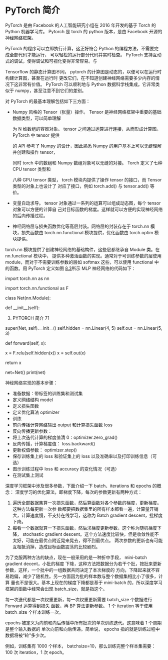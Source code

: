 # PyTorch 简介

PyTorch 是由 Facebook 的人工智能研究小组在 2016 年开发的基于 Torch 的 Python 机器学习库。 Pytorch 是 torch 的 python 版本，是由 Facebook 开源的神经网络框架。

PyTorch 的程序可以立即执行计算，这正好符合 Python 的编程方法，不需要完成全部代码才能运行， 可以轻松的运行部分代码并实时检查。 PyTorch 支持互动式的调试，使得调试和可视化变得非常容易。与

Tensorflow 的静态计算图不同， pytorch 的计算图是动态的，以便可以在运行时构建计算图，甚至在运行时 更改它们，在不知道创建神经网络需要多少内存的情况下这非常有价值。 PyTorch 可以顺利地与 Python 数据科学栈集成。它非常类似于 numpy，甚至注意不到它们的差别。

对 PyTorch 的最基本理解包括如下三方面：

- Numpy 风格的 Tensor（张量）操作。 Tensor 是神经网络框架中重要的基础数据类型，可以简单理解

  为 N 维数组的容器对象。 tensor 之间通过运算进行连接，从而形成计算图。 PyTorch 中 tensor 提供

  的 API 参考了 Numpy 的设计，因此熟悉 Numpy 的用户基本上可以无缝理解并创建和操作 tensor，

  同时 torch 中的数组和 Numpy 数组对象可以无缝的对接。 Torch 定义了七种 CPU tensor 类型和

  八种 GPU tensor 类型， torch 模块内提供了操作 tensor 的接口，而 Tensor 类型的对象上也设计了 对应了接口，例如 torch.add() 与 tensor.add() 等价。

- 变量自动求导。 tensor 对象通过一系列的运算可以组成动态图，每个 tensor 对象可以方便的计算自 己对目标函数的梯度。这样就可以方便的实现神经网络的后向传播过程。
- 神经网络层与损失函数优化等高层封装。网络层的封装存在于 torch.nn 模块，损失函数由 torch.nn.functional 模块提供，优化函数由 torch.optim 模块提供。

torch.nn 模块提供了创建神经网络的基础构件，这些层都继承自 Module 类。在 nn.functional 模块中， 提供多种激活函数的实现。通常对于可训练参数的层使用 module，而对于不需要训练参数的层如 softmax 这些，可以使用 functional 中的函数。用 PyTorch 定义如图 [8.3](#_page74_x72.00_y604.23)所示 MLP 神经网络的代码如下：

import torch.nn as nn

import torch.nn.functional as F

class Net(nn.Module):

def \_\_init\_\_(self):


3. PYTORCH 简介 71

super(Net, self).\_\_init\_\_() self.hidden = nn.Linear(4, 5) self.out = nn.Linear(5, 3)

def forward(self, x):

x = F.relu(self.hidden(x)) x = self.out(x)

return x

net=Net() print(net)

神经网络实现的基本步骤：

- 准备数据：带标签的训练集和测试集
- 定义网络结构 model
- 定义损失函数
- 定义优化算法 optimizer
- 训练
- 前向传播计算网络输出 output 和计算损失函数 loss
- 反向传播更新参数：
- 将上次迭代计算的梯度值清 0：optimizer.zero\_grad()
- 反向传播，计算梯度值： loss.backward()
- 更新权值参数： optimizer.step()
- 保存训练集上的 loss 和验证集上的 loss 以及准确率以及打印训练信息（可选）
- 图示训练过程中 loss 和 accuracy 的变化情况（可选）
- 在测试集上测试

深度学习框架中涉及很多参数，下面介绍一下 batch、iterations 和 epochs 的概念： 深度学习的优化算法，即梯度下降，每次的参数更新有两种方式：

1. 遍历全部数据集算一次损失函数，然后算函数对各个参数的梯度，更新梯度。这种方法每更新一次参 数都要把数据集里的所有样本都看一遍，计算量开销大，计算速度慢，不支持在线学习，这称为 Batch gradient descent，批梯度下降。
1. 每看一个数据就算一下损失函数，然后求梯度更新参数，这个称为随机梯度下降， stochastic gradient descent。这个方法速度比较快，但是收敛性能不太好，可能在最优点附近晃来晃去，得不到最优点。 两次参数的更新也有可能互相抵消掉，造成目标函数震荡的比较剧烈。

为了克服两种方法的缺点，现在一般采用的是一种折中手段， mini-batch gradient decent，小批的梯度 下降，这种方法把数据分为若干个批，按批来更新参数，这样，一个批中的一组数据共同决定了本次梯度的 方向，下降起来就不容易跑偏，减少了随机性。另一方面因为批的样本数与整个数据集相比小了很多，计算 量也不是很大。基本上现在的梯度下降都是基于 mini-batch 的，所以深度学习框架的函数中经常会出现 batch\_size，就是指这个。

每一次迭代都是一次权重更新，每一次权重更新需要 batch\_size 个数据进行 Forward 运算得到损失 函数，再 BP 算法更新参数。 1 个 iteration 等于使用 batch\_size 个样本训练一次。

epochs 被定义为向前和向后传播中所有批次的单次训练迭代。这意味着 1 个周期是整个输入数据的 单次向前和向后传递。简单说， epochs 指的就是训练过程中数据将被“轮”多少次。

例如，训练集有 1000 个样本， batchsize=10，那么训练完整个样本集需要： 100 次 iteration，1 次 epoch。
